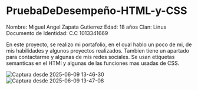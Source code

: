 # PruebaDeDesempeño-HTML-y-CSS

Nombre: Miguel Angel Zapata Gutierrez
Edad: 18 años
Clan: Linus
Documento de Identidad: C.C 1013341669

En este proyecto, se realizo mi portafolio, en el cual hablo un poco de mi, de mis habilidades y algunos proyectos realizados. Tambien tiene un apartado para contactarme y algunas de mis redes sociales. Se usan etiquetas semanticas en el HTMl y algunas de las funciones mas usadas de CSS.

![Captura desde 2025-06-09 13-46-30](https://github.com/user-attachments/assets/cee421cc-4e63-4a4c-9590-fe27cdea0f7b)
![Captura desde 2025-06-09 13-47-08](https://github.com/user-attachments/assets/1be1acf2-263c-45de-b8f0-8506fce505ea)
